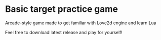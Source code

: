 # Basic target practice game

Arcade-style game made to get familiar with Love2d engine and learn Lua

Feel free to download latest release and play for yourself!
